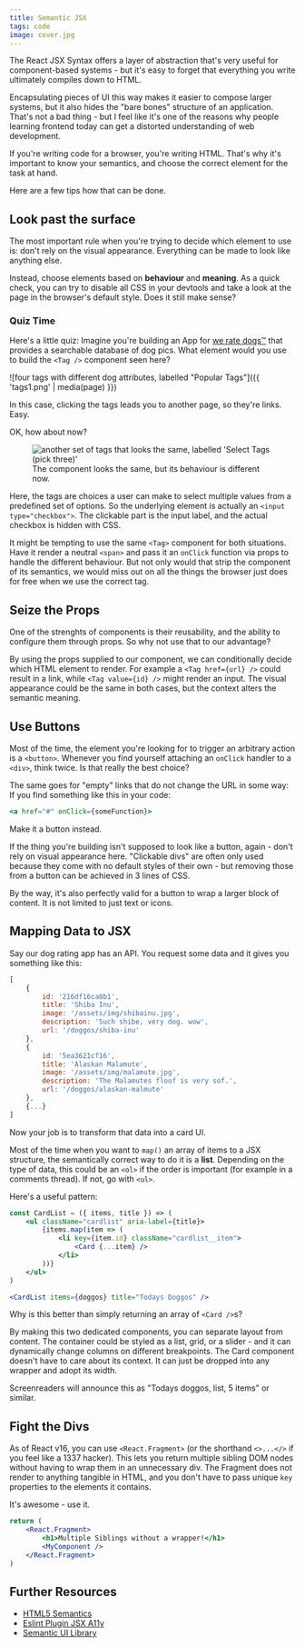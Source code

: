 ```yaml
---
title: Semantic JSX
tags: code
image: cover.jpg
---
```


<p class="lead">The React JSX Syntax offers a layer of abstraction that's very useful for component-based systems - but it's easy to forget that everything you write ultimately compiles down to HTML.</p>

Encapsulating pieces of UI this way makes it easier to compose larger systems, but it also hides the "bare bones" structure of an application. That's not a bad thing - but I feel like it's one of the reasons why people learning frontend today can get a distorted understanding of web development.

If you're writing code for a browser, you're writing HTML. That's why it's important to know your semantics, and choose the correct element for the task at hand.

Here are a few tips how that can be done.

## Look past the surface

The most important rule when you're trying to decide which element to use is: don't rely on the visual appearance. Everything can be made to look like anything else. 

Instead, choose elements based on **behaviour** and **meaning**. As a quick check, you can try to disable all CSS in your devtools and take a look at the page in the browser's default style. Does it still make sense?

### Quiz Time

Here's a little quiz: Imagine you're building an App for [we rate dogs™](https://twitter.com/dog_rates) that provides a searchable database of dog pics. What element would you use to build the `<Tag />` component seen here?

![four tags with different dog attributes, labelled "Popular Tags"]({{ 'tags1.png' | media(page) }})

In this case, clicking the tags leads you to another page, so they're links. Easy. 

OK, how about now?

<figure>
    <img src="{{ 'tags2.png' | media(page) }}" alt="another set of tags that looks the same, labelled 'Select Tags (pick three)'">
    <figcaption>The component looks the same, but its behaviour is different now.</figcaption>
</figure>

Here, the tags are choices a user can make to select multiple values from a predefined set of options. So the underlying element is actually an `<input type="checkbox">`. The clickable part is the input label, and the actual checkbox is hidden with CSS.

It might be tempting to use the same `<Tag>` component for both situations. Have it render a neutral `<span>` and pass it an `onClick` function via props to handle the different behaviour.
But not only would that strip the component of its semantics, we would miss out on all the things the browser just does for free when we use the correct tag.

## Seize the Props

One of the strenghts of components is their reusability, and the ability to configure them through props. So why not use that to our advantage?

By using the props supplied to our component, we can conditionally decide which HTML element to render. For example a `<Tag href={url} />` could result in a link, while `<Tag value={id} />` might render an input. The visual appearance could be the same in both cases, but the context alters the semantic meaning.

## Use Buttons

Most of the time, the element you're looking for to trigger an arbitrary action is a `<button>`. Whenever you find yourself attaching an `onClick` handler to a `<div>`, think twice. Is that really the best choice? 

The same goes for "empty" links that do not change the URL in some way: If you find something like this in your code:

```jsx
<a href="#" onClick={someFunction}>
``` 
Make it a button instead. 

If the thing you're building isn't supposed to look like a button, again - don't rely on visual appearance here. "Clickable divs" are often only used because they come with no default styles of their own - but removing those from a button can be achieved in 3 lines of CSS.

By the way, it's also perfectly valid for a button to wrap a larger block of content. It is not limited to just text or icons. 

## Mapping Data to JSX

Say our dog rating app has an API. You request some data and it gives you something like this:

```js
[
    {
        id: '216df16ca8b1',
        title: 'Shiba Inu',
        image: '/assets/img/shibainu.jpg',
        description: 'Such shibe, very dog. wow',
        url: '/doggos/shiba-inu'
    },
    {
        id: '5ea3621cf16',
        title: 'Alaskan Malamute',
        image: '/assets/img/malamute.jpg',
        description: 'The Malamutes floof is very sof.',
        url: '/doggos/alaskan-malmute'
    },
    {...}
]
```
Now your job is to transform that data into a card UI.

Most of the time when you want to `map()` an array of items to a JSX structure, the semantically correct way to do it is a **list**. Depending on the type of data, this could be an `<ol>` if the order is important (for example in a comments thread). If not, go with `<ul>`.

Here's a useful pattern:

```jsx
const CardList = ({ items, title }) => (
    <ul className="cardlist" aria-label={title}>
        {items.map(item => (
            <li key={item.id} className="cardlist__item">
                <Card {...item} />
            </li>
        ))}
    </ul>
)

<CardList items={doggos} title="Todays Doggos" />
```

Why is this better than simply returning an array of `<Card />`s?

By making this two dedicated components, you can separate layout from content.
The container could be styled as a list, grid, or a slider - and it can dynamically change columns on different breakpoints. The Card component doesn't have to care about its context. It can just be dropped into any wrapper and adopt its width.

Screenreaders will announce this as "Todays doggos, list, 5 items" or similar.

## Fight the Divs

As of React v16, you can use `<React.Fragment>` (or the shorthand `<>...</>` if you feel like a 1337 hacker). This lets you return multiple sibling DOM nodes without having to wrap them in an unnecessary div. The Fragment does not render to anything tangible in HTML, and you don't have to pass unique `key` properties to the elements it contains. 

It's awesome - use it.

```jsx
return (
    <React.Fragment>
        <h1>Multiple Siblings without a wrapper!</h1>
        <MyComponent />
    </React.Fragment>
)
```

## Further Resources

* [HTML5 Semantics](http://html5doctor.com/lets-talk-about-semantics/)
* [Eslint Plugin JSX A11y](https://www.npmjs.com/package/eslint-plugin-jsx-a11y)
* [Semantic UI Library](https://react.semantic-ui.com/introduction)